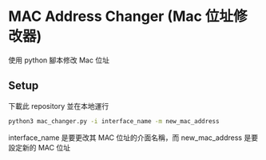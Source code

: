 # MAC Address Changer (Mac 位址修改器)

使用 python 腳本修改 Mac 位址

## Setup

下載此 repository 並在本地運行

```bash
python3 mac_changer.py -i interface_name -m new_mac_address
```
interface_name 是要更改其 MAC 位址的介面名稱，而 new_mac_address 是要設定新的 MAC 位址